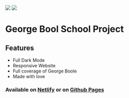 <img src="https://img.shields.io/github/last-commit/sivelswhy/George-Boole?label=LAST%20COMMIT&style=for-the-badge">               <img src="https://img.shields.io/github/stars/sivelswhy/George-Boole?style=social">


# George Bool School Project
## Features

- Full Dark Mode
- Responsive Website
- Full coverage of George Boole
- Made with love


 ### Available on [Netlify](https://george-boole.netlify.app) or on [Github Pages](https://sivelswhy.github.io/George-Boole/)

